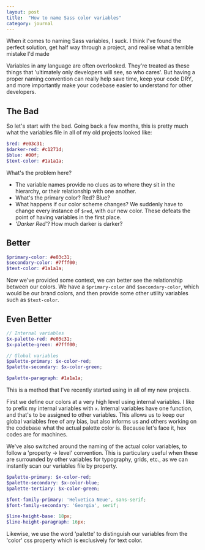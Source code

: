 ```yaml
---
layout: post
title:  "How to name Sass color variables"
category: journal
---
```


When it comes to naming Sass variables, I suck. I think I've found the perfect solution, get half way through a project, and realise what a terrible mistake I'd made

Variables in any language are often overlooked. They're treated as these things that 'ultimately only developers will see, so who cares'. But having a proper naming convention can really help save time, keep your code DRY, and more importantly make your codebase easier to understand for other developers.

## The Bad

So let's start with the bad. Going back a few months, this is pretty much what the variables file in all of my old projects looked like:

```scss
$red: #e03c31;
$darker-red: #c1271d;
$blue: #00f;
$text-color: #1a1a1a;
```

What's the problem here?

- The variable names provide no clues as to where they sit in the hierarchy, or their relationship with one another.
- What's the primary color? Red? Blue?
- What happens if our color scheme changes? We suddenly have to change every instance of `$red`, with our new color. These defeats the point of having variables in the first place.
- *'Darker Red'*? How much darker is darker?

## Better

```scss
$primary-color: #e03c31;
$secondary-color: #7fff00;
$text-color: #1a1a1a;
```

Now we've provided some context, we can better see the relationship between our colors. We have a `$primary-color` and `$secondary-color`, which would be our brand colors, and then provide some other utility variables such as `$text-color`.


## Even Better

```scss
// Internal variables
$x-palette-red: #e03c31;
$x-palette-green: #7fff00;

// Global variables
$palette-primary: $x-color-red;
$palette-secondary: $x-color-green;

$palette-paragraph: #1a1a1a;
```

This is a method that I've recently started using in all of my new projects.

First we define our colors at a very high level using internal variables. I like to prefix my internal variables with `x`. Internal variables have one function, and that's to be assigned to other variables. This allows us to keep our global variables free of any bias, but also informs us and others working on the codebase what the actual palette color is. Because let's face it, hex codes are for machines.

We've also switched around the naming of the actual color variables, to follow a 'property -> level' convention. This is particulary useful when these are surrounded by other variables for typography, grids, etc., as we can instantly scan our variables file by property.

```scss
$palette-primary: $x-color-red;
$palette-secondary: $x-color-blue;
$palette-tertiary: $x-color-green;

$font-family-primary: 'Helvetica Neue', sans-serif;
$font-family-secondary: 'Georgia', serif;

$line-height-base: 18px;
$line-height-paragraph: 16px;
```

Likewise, we use the word 'palette' to distinguish our variables from the 'color' css property which is exclusively for text color.